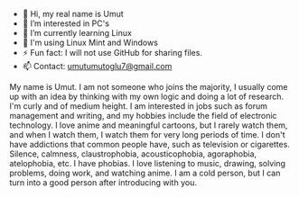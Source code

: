 - 👋 Hi, my real name is Umut
- 👀 I’m interested in PC's
- 🌱 I’m currently learning Linux
- 💞️ I'm using Linux Mint and Windows
- ⚡ Fun fact: I will not use GitHub for sharing files.
- 📫 Contact: umutumutoglu7@gmail.com


My name is Umut. I am not someone who joins the majority, I usually come up with an idea by thinking with my own logic and doing a lot of research. I'm curly and of medium height. I am interested in jobs such as forum management and writing, and my hobbies include the field of electronic technology. I love anime and meaningful cartoons, but I rarely watch them, and when I watch them, I watch them for very long periods of time. I don't have addictions that common people have, such as television or cigarettes. Silence, calmness, claustrophobia, acousticophobia, agoraphobia, atelophobia, etc. I have phobias. I love listening to music, drawing, solving problems, doing work, and watching anime. I am a cold person, but I can turn into a good person after introducing with you.
